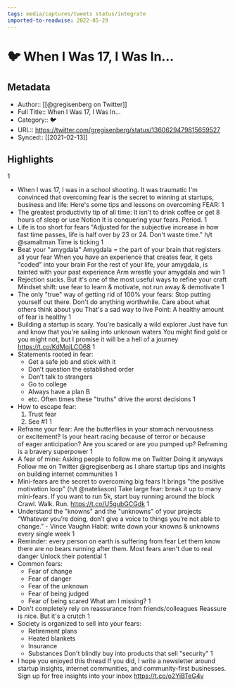```yaml
---
tags: media/captures/tweets status/integrate
imported-to-readwise: 2022-05-29
---
```

# 🐦 When I Was 17, I Was In...

## Metadata
- Author:: [[@gregisenberg on Twitter]]
- Full Title:: When I Was 17, I Was In...
- Category:: 🐦
- URL:: https://twitter.com/gregisenberg/status/1360629479815659527
- Synced:: [[2021-02-13]]

## Highlights
1
- When I was 17, I was in a school shooting. It was traumatic
  I'm convinced that overcoming fear is the secret to winning at startups, business and life:
  Here's some tips and lessons on overcoming FEAR:
1
- The greatest productivity tip of all time:
  It isn't to drink coffee or get 8 hours of sleep or use Notion 
  It is conquering your fears. Period.
1
- Life is too short for fears
  "Adjusted for the subjective increase in how fast time passes, life is half over by 23 or 24. Don't waste time."
  h/t @samaltman 
  Time is ticking
1
- Beat your "amygdala"
  Amygdala = the part of your brain that registers all your fear
  When you have an experience that creates fear, it gets "coded" into your brain
  For the rest of your life, your amygdala, is tainted with your past experience
  Arm wrestle your amygdala and win
1
- Rejection sucks. But it's one of the most useful ways to refine your craft
  Mindset shift: use fear to learn & motivate, not run away & demotivate
1
- The only "true" way of getting rid of 100% your fears:
  Stop putting yourself out there. Don't do anything worthwhile. Care about what others think about you
  That's a sad way to live
  Point: A healthy amount of fear is healthy
1
- Building a startup is scary. You're basically a wild explorer
  Just have fun and know that you're sailing into unknown waters
  You might find gold or you might not, but I promise it will be a hell of a journey https://t.co/KdMqjLCO68
1
- Statements rooted in fear:
  - Get a safe job and stick with it
  - Don’t question the established order
  - Don’t talk to strangers
  - Go to college
  - Always have a plan B
  - etc.
  Often times these "truths" drive the worst decisions
1
- How to escape fear:
  1. Trust fear
  2. See #1
1
- Reframe your fear:
  Are the butterflies in your stomach nervousness or excitement‽
  Is your heart racing because of terror or because of eager anticipation?
  Are you scared or are you pumped up?
  Reframing is a bravery superpower
1
- A fear of mine:
  Asking people to follow me on Twitter
  Doing it anyways
  Follow me on Twitter @gregisenberg as I share startup tips and insights on building internet communities
1
- Mini-fears are the secret to overcoming big fears
  It brings "the positive motivation loop" (h/t @nateliason)
  Take large fear: break it up to many mini-fears. If you want to run 5k, start buy running around the block
  Crawl. Walk. Run. https://t.co/U5gubGCGdk
1
- Understand the "knowns" and the "unknowns" of your projects
  “Whatever you’re doing, don’t give a voice to things you’re not able to change.” - Vince Vaughn
  Habit: write down your knowns & unknowns every single week
1
- Reminder: every person on earth is suffering from fear
  Let them know there are no bears running after them. Most fears aren't due to real danger
  Unlock their potential
1
- Common fears:
  - Fear of change
  - Fear of danger
  - Fear of the unknown
  - Fear of being judged
  - Fear of being scared
  What am I missing?
1
- Don't completely rely on reassurance from friends/colleagues
  Reassure is nice. But it's a crutch
1
- Society is organized to sell into your fears:
  - Retirement plans
  - Heated blankets
  - Insurance
  - Substances 
  Don't blindly buy into products that sell "security"
1
- I hope you enjoyed this thread
  If you did, I write a newsletter around startup insights, internet communities, and community-first businesses. Sign up for free insights into your inbox
  https://t.co/o2YiBTeG4v
